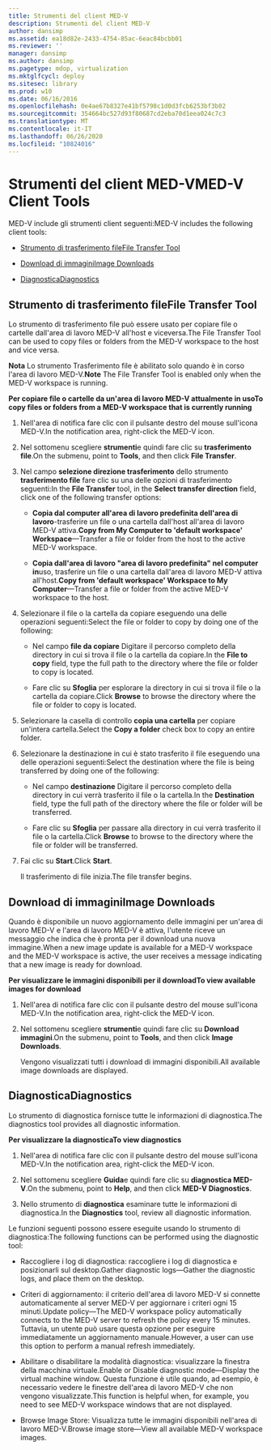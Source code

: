 ```yaml
---
title: Strumenti del client MED-V
description: Strumenti del client MED-V
author: dansimp
ms.assetid: ea18d82e-2433-4754-85ac-6eac84bcbb01
ms.reviewer: ''
manager: dansimp
ms.author: dansimp
ms.pagetype: mdop, virtualization
ms.mktglfcycl: deploy
ms.sitesec: library
ms.prod: w10
ms.date: 06/16/2016
ms.openlocfilehash: 0e4ae67b8327e41bf5798c1d0d3fcb6253bf3b02
ms.sourcegitcommit: 354664bc527d93f80687cd2eba70d1eea024c7c3
ms.translationtype: MT
ms.contentlocale: it-IT
ms.lasthandoff: 06/26/2020
ms.locfileid: "10824016"
---
```

# <span data-ttu-id="ec38a-103">Strumenti del client MED-V</span><span class="sxs-lookup"><span data-stu-id="ec38a-103">MED-V Client Tools</span></span>


<span data-ttu-id="ec38a-104">MED-V include gli strumenti client seguenti:</span><span class="sxs-lookup"><span data-stu-id="ec38a-104">MED-V includes the following client tools:</span></span>

-   [<span data-ttu-id="ec38a-105">Strumento di trasferimento file</span><span class="sxs-lookup"><span data-stu-id="ec38a-105">File Transfer Tool</span></span>](#bkmk-filetransfertool)

-   [<span data-ttu-id="ec38a-106">Download di immagini</span><span class="sxs-lookup"><span data-stu-id="ec38a-106">Image Downloads</span></span>](#bkmk-imagedownloads)

-   [<span data-ttu-id="ec38a-107">Diagnostica</span><span class="sxs-lookup"><span data-stu-id="ec38a-107">Diagnostics</span></span>](#bkmk-diagnostics)

## <a href="" id="bkmk-filetransfertool"></a><span data-ttu-id="ec38a-108">Strumento di trasferimento file</span><span class="sxs-lookup"><span data-stu-id="ec38a-108">File Transfer Tool</span></span>


<span data-ttu-id="ec38a-109">Lo strumento di trasferimento file può essere usato per copiare file o cartelle dall'area di lavoro MED-V all'host e viceversa.</span><span class="sxs-lookup"><span data-stu-id="ec38a-109">The File Transfer Tool can be used to copy files or folders from the MED-V workspace to the host and vice versa.</span></span>

<span data-ttu-id="ec38a-110">**Nota**  Lo strumento Trasferimento file è abilitato solo quando è in corso l'area di lavoro MED-V.</span><span class="sxs-lookup"><span data-stu-id="ec38a-110">**Note** The File Transfer Tool is enabled only when the MED-V workspace is running.</span></span>

 

**<span data-ttu-id="ec38a-111">Per copiare file o cartelle da un'area di lavoro MED-V attualmente in uso</span><span class="sxs-lookup"><span data-stu-id="ec38a-111">To copy files or folders from a MED-V workspace that is currently running</span></span>**

1.  <span data-ttu-id="ec38a-112">Nell'area di notifica fare clic con il pulsante destro del mouse sull'icona MED-V.</span><span class="sxs-lookup"><span data-stu-id="ec38a-112">In the notification area, right-click the MED-V icon.</span></span>

2.  <span data-ttu-id="ec38a-113">Nel sottomenu scegliere **strumenti**e quindi fare clic su **trasferimento file**.</span><span class="sxs-lookup"><span data-stu-id="ec38a-113">On the submenu, point to **Tools**, and then click **File Transfer**.</span></span>

3.  <span data-ttu-id="ec38a-114">Nel campo **selezione direzione trasferimento** dello strumento **trasferimento file** fare clic su una delle opzioni di trasferimento seguenti:</span><span class="sxs-lookup"><span data-stu-id="ec38a-114">In the **File Transfer** tool, in the **Select transfer direction** field, click one of the following transfer options:</span></span>

    -   <span data-ttu-id="ec38a-115">**Copia dal computer all'area di lavoro predefinita dell'area di lavoro**-trasferire un file o una cartella dall'host all'area di lavoro MED-V attiva.</span><span class="sxs-lookup"><span data-stu-id="ec38a-115">**Copy from My Computer to 'default workspace' Workspace**—Transfer a file or folder from the host to the active MED-V workspace.</span></span>

    -   <span data-ttu-id="ec38a-116">**Copia dall'area di lavoro "area di lavoro predefinita" nel computer in**uso, trasferire un file o una cartella dall'area di lavoro MED-V attiva all'host.</span><span class="sxs-lookup"><span data-stu-id="ec38a-116">**Copy from 'default workspace' Workspace to My Computer**—Transfer a file or folder from the active MED-V workspace to the host.</span></span>

4.  <span data-ttu-id="ec38a-117">Selezionare il file o la cartella da copiare eseguendo una delle operazioni seguenti:</span><span class="sxs-lookup"><span data-stu-id="ec38a-117">Select the file or folder to copy by doing one of the following:</span></span>

    -   <span data-ttu-id="ec38a-118">Nel campo **file da copiare** Digitare il percorso completo della directory in cui si trova il file o la cartella da copiare.</span><span class="sxs-lookup"><span data-stu-id="ec38a-118">In the **File to copy** field, type the full path to the directory where the file or folder to copy is located.</span></span>

    -   <span data-ttu-id="ec38a-119">Fare clic su **Sfoglia** per esplorare la directory in cui si trova il file o la cartella da copiare.</span><span class="sxs-lookup"><span data-stu-id="ec38a-119">Click **Browse** to browse the directory where the file or folder to copy is located.</span></span>

5.  <span data-ttu-id="ec38a-120">Selezionare la casella di controllo **copia una cartella** per copiare un'intera cartella.</span><span class="sxs-lookup"><span data-stu-id="ec38a-120">Select the **Copy a folder** check box to copy an entire folder.</span></span>

6.  <span data-ttu-id="ec38a-121">Selezionare la destinazione in cui è stato trasferito il file eseguendo una delle operazioni seguenti:</span><span class="sxs-lookup"><span data-stu-id="ec38a-121">Select the destination where the file is being transferred by doing one of the following:</span></span>

    -   <span data-ttu-id="ec38a-122">Nel campo **destinazione** Digitare il percorso completo della directory in cui verrà trasferito il file o la cartella.</span><span class="sxs-lookup"><span data-stu-id="ec38a-122">In the **Destination** field, type the full path of the directory where the file or folder will be transferred.</span></span>

    -   <span data-ttu-id="ec38a-123">Fare clic su **Sfoglia** per passare alla directory in cui verrà trasferito il file o la cartella.</span><span class="sxs-lookup"><span data-stu-id="ec38a-123">Click **Browse** to browse to the directory where the file or folder will be transferred.</span></span>

7.  <span data-ttu-id="ec38a-124">Fai clic su **Start**.</span><span class="sxs-lookup"><span data-stu-id="ec38a-124">Click **Start**.</span></span>

    <span data-ttu-id="ec38a-125">Il trasferimento di file inizia.</span><span class="sxs-lookup"><span data-stu-id="ec38a-125">The file transfer begins.</span></span>

## <a href="" id="bkmk-imagedownloads"></a><span data-ttu-id="ec38a-126">Download di immagini</span><span class="sxs-lookup"><span data-stu-id="ec38a-126">Image Downloads</span></span>


<span data-ttu-id="ec38a-127">Quando è disponibile un nuovo aggiornamento delle immagini per un'area di lavoro MED-V e l'area di lavoro MED-V è attiva, l'utente riceve un messaggio che indica che è pronta per il download una nuova immagine.</span><span class="sxs-lookup"><span data-stu-id="ec38a-127">When a new image update is available for a MED-V workspace and the MED-V workspace is active, the user receives a message indicating that a new image is ready for download.</span></span>

**<span data-ttu-id="ec38a-128">Per visualizzare le immagini disponibili per il download</span><span class="sxs-lookup"><span data-stu-id="ec38a-128">To view available images for download</span></span>**

1.  <span data-ttu-id="ec38a-129">Nell'area di notifica fare clic con il pulsante destro del mouse sull'icona MED-V.</span><span class="sxs-lookup"><span data-stu-id="ec38a-129">In the notification area, right-click the MED-V icon.</span></span>

2.  <span data-ttu-id="ec38a-130">Nel sottomenu scegliere **strumenti**e quindi fare clic su **Download immagini**.</span><span class="sxs-lookup"><span data-stu-id="ec38a-130">On the submenu, point to **Tools**, and then click **Image Downloads**.</span></span>

    <span data-ttu-id="ec38a-131">Vengono visualizzati tutti i download di immagini disponibili.</span><span class="sxs-lookup"><span data-stu-id="ec38a-131">All available image downloads are displayed.</span></span>

## <a href="" id="bkmk-diagnostics"></a><span data-ttu-id="ec38a-132">Diagnostica</span><span class="sxs-lookup"><span data-stu-id="ec38a-132">Diagnostics</span></span>


<span data-ttu-id="ec38a-133">Lo strumento di diagnostica fornisce tutte le informazioni di diagnostica.</span><span class="sxs-lookup"><span data-stu-id="ec38a-133">The diagnostics tool provides all diagnostic information.</span></span>

**<span data-ttu-id="ec38a-134">Per visualizzare la diagnostica</span><span class="sxs-lookup"><span data-stu-id="ec38a-134">To view diagnostics</span></span>**

1.  <span data-ttu-id="ec38a-135">Nell'area di notifica fare clic con il pulsante destro del mouse sull'icona MED-V.</span><span class="sxs-lookup"><span data-stu-id="ec38a-135">In the notification area, right-click the MED-V icon.</span></span>

2.  <span data-ttu-id="ec38a-136">Nel sottomenu scegliere **Guida**e quindi fare clic su **diagnostica MED-V**.</span><span class="sxs-lookup"><span data-stu-id="ec38a-136">On the submenu, point to **Help**, and then click **MED-V Diagnostics**.</span></span>

3.  <span data-ttu-id="ec38a-137">Nello strumento di **diagnostica** esaminare tutte le informazioni di diagnostica.</span><span class="sxs-lookup"><span data-stu-id="ec38a-137">In the **Diagnostics** tool, review all diagnostic information.</span></span>

<span data-ttu-id="ec38a-138">Le funzioni seguenti possono essere eseguite usando lo strumento di diagnostica:</span><span class="sxs-lookup"><span data-stu-id="ec38a-138">The following functions can be performed using the diagnostic tool:</span></span>

-   <span data-ttu-id="ec38a-139">Raccogliere i log di diagnostica: raccogliere i log di diagnostica e posizionarli sul desktop.</span><span class="sxs-lookup"><span data-stu-id="ec38a-139">Gather diagnostic logs—Gather the diagnostic logs, and place them on the desktop.</span></span>

-   <span data-ttu-id="ec38a-140">Criteri di aggiornamento: il criterio dell'area di lavoro MED-V si connette automaticamente al server MED-V per aggiornare i criteri ogni 15 minuti.</span><span class="sxs-lookup"><span data-stu-id="ec38a-140">Update policy—The MED-V workspace policy automatically connects to the MED-V server to refresh the policy every 15 minutes.</span></span> <span data-ttu-id="ec38a-141">Tuttavia, un utente può usare questa opzione per eseguire immediatamente un aggiornamento manuale.</span><span class="sxs-lookup"><span data-stu-id="ec38a-141">However, a user can use this option to perform a manual refresh immediately.</span></span>

-   <span data-ttu-id="ec38a-142">Abilitare o disabilitare la modalità diagnostica: visualizzare la finestra della macchina virtuale.</span><span class="sxs-lookup"><span data-stu-id="ec38a-142">Enable or Disable diagnostic mode—Display the virtual machine window.</span></span> <span data-ttu-id="ec38a-143">Questa funzione è utile quando, ad esempio, è necessario vedere le finestre dell'area di lavoro MED-V che non vengono visualizzate.</span><span class="sxs-lookup"><span data-stu-id="ec38a-143">This function is helpful when, for example, you need to see MED-V workspace windows that are not displayed.</span></span>

-   <span data-ttu-id="ec38a-144">Browse Image Store: Visualizza tutte le immagini disponibili nell'area di lavoro MED-V.</span><span class="sxs-lookup"><span data-stu-id="ec38a-144">Browse image store—View all available MED-V workspace images.</span></span>

 

 






